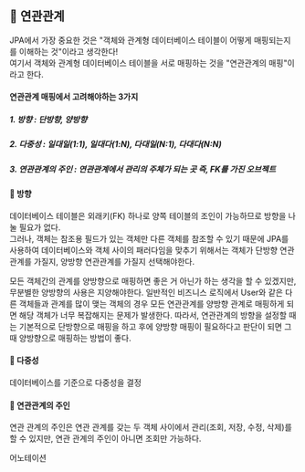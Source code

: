 ## 💭 연관관계

JPA에서 가장 중요한 것은 "객체와 관계형 데이터베이스 테이블이 어떻게 매핑되는지를 이해하는 것"이라고 생각한다! <br>
여기서 객체와 관계형 데이터베이스 테이블을 서로 매핑하는 것을 "연관관계의 매핑"이라고 한다.<br>

#### 연관관계 매핑에서 고려해야하는 3가지 
##### 1. 방향 : 단방향, 양방향
##### 2. 다중성 : 일대일(1:1), 일대다(1:N), 다대일(N:1), 다대다(N:N)
##### 3. 연관관계의 주인 : 연관관계에서 관리의 주체가 되는 곳 즉, FK를 가진 오브젝트 <br>

#### 📂 방향
데이터베이스 테이블은 외래키(FK) 하나로 양쪽 테이블의 조인이 가능하므로 방향을 나눌 필요가 없다. <br>
그러나, 객체는 참조용 필드가 있는 객체만 다른 객체를 참조할 수 있기 때문에 JPA를 사용하여 데이터베이스와 객체 사이의 패러다임을 맞추기 위해서는 객체가 단방향 연관관계를 가질지, 양방향 연관관계를 가질지 선택해야한다.

모든 객체간의 관계를 양방향으로 매핑하면 좋은 거 아닌가 하는 생각을 할 수 있겠지만,무분별한 양방향의 사용은 지양해야한다. 일반적인 비즈니스 로직에서 User와 같은 다른 객체들과 관계를 많이 맺는 객체의 경우 모든 연관관계를 양방향 관계로 매핑하게 되면 해당 객체가 너무 복잡해지는 문제가 발생한다. 따라서, 연관관계의 방향을 설정할 때는 기본적으로 단방향으로 매핑을 하고 후에 양방향 매핑이 필요하다고 판단이 되면 그때 양방향으로 매핑하는 방법이 좋다.

#### 📂 다중성
데이터베이스를 기준으로 다중성을 결정

#### 📂 연관관계의 주인
연관 관계의 주인은 연관 관계를 갖는 두 객체 사이에서 관리(조회, 저장, 수정, 삭제)를 할 수 있지만, 연관 관계의 주인이 아니면 조회만 가능하다.

어노테이션 


